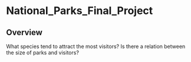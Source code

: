 # National_Parks_Final_Project

## Overview
What species tend to attract the most visitors?
Is there a relation between the size of parks and visitors?
